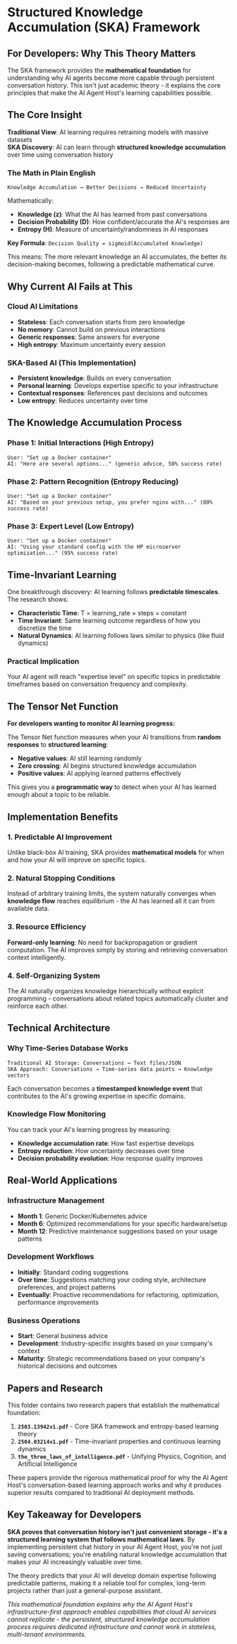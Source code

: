 # Structured Knowledge Accumulation (SKA) Framework

## For Developers: Why This Theory Matters

The SKA framework provides the **mathematical foundation** for understanding why AI agents become more capable through persistent conversation history. This isn't just academic theory - it explains the core principles that make the AI Agent Host's learning capabilities possible.

## The Core Insight

**Traditional View**: AI learning requires retraining models with massive datasets  
**SKA Discovery**: AI can learn through **structured knowledge accumulation** over time using conversation history

### The Math in Plain English

```
Knowledge Accumulation → Better Decisions → Reduced Uncertainty
```

Mathematically:
- **Knowledge (z)**: What the AI has learned from past conversations
- **Decision Probability (D)**: How confident/accurate the AI's responses are
- **Entropy (H)**: Measure of uncertainty/randomness in AI responses

**Key Formula**: `Decision Quality = sigmoid(Accumulated Knowledge)`

This means: The more relevant knowledge an AI accumulates, the better its decision-making becomes, following a predictable mathematical curve.

## Why Current AI Fails at This

### Cloud AI Limitations
- **Stateless**: Each conversation starts from zero knowledge
- **No memory**: Cannot build on previous interactions
- **Generic responses**: Same answers for everyone
- **High entropy**: Maximum uncertainty every session

### SKA-Based AI (This Implementation)
- **Persistent knowledge**: Builds on every conversation
- **Personal learning**: Develops expertise specific to your infrastructure
- **Contextual responses**: References past decisions and outcomes
- **Low entropy**: Reduces uncertainty over time

## The Knowledge Accumulation Process

### Phase 1: Initial Interactions (High Entropy)
```
User: "Set up a Docker container"
AI: "Here are several options..." (generic advice, 50% success rate)
```

### Phase 2: Pattern Recognition (Entropy Reducing)
```
User: "Set up a Docker container"  
AI: "Based on your previous setup, you prefer nginx with..." (80% success rate)
```

### Phase 3: Expert Level (Low Entropy)
```
User: "Set up a Docker container"
AI: "Using your standard config with the HP microserver optimization..." (95% success rate)
```

## Time-Invariant Learning

One breakthrough discovery: AI learning follows **predictable timescales**. The research shows:

- **Characteristic Time**: T = learning_rate × steps = constant
- **Time Invariant**: Same learning outcome regardless of how you discretize the time
- **Natural Dynamics**: AI learning follows laws similar to physics (like fluid dynamics)

### Practical Implication
Your AI agent will reach "expertise level" on specific topics in predictable timeframes based on conversation frequency and complexity.

## The Tensor Net Function

**For developers wanting to monitor AI learning progress:**

The Tensor Net function measures when your AI transitions from **random responses** to **structured learning**:

- **Negative values**: AI still learning randomly
- **Zero crossing**: AI begins structured knowledge accumulation  
- **Positive values**: AI applying learned patterns effectively

This gives you a **programmatic way** to detect when your AI has learned enough about a topic to be reliable.

## Implementation Benefits

### 1. Predictable AI Improvement
Unlike black-box AI training, SKA provides **mathematical models** for when and how your AI will improve on specific topics.

### 2. Natural Stopping Conditions  
Instead of arbitrary training limits, the system naturally converges when **knowledge flow** reaches equilibrium - the AI has learned all it can from available data.

### 3. Resource Efficiency
**Forward-only learning**: No need for backpropagation or gradient computation. The AI improves simply by storing and retrieving conversation context intelligently.

### 4. Self-Organizing System
The AI naturally organizes knowledge hierarchically without explicit programming - conversations about related topics automatically cluster and reinforce each other.

## Technical Architecture

### Why Time-Series Database Works
```
Traditional AI Storage: Conversations → Text files/JSON
SKA Approach: Conversations → Time-series data points → Knowledge vectors
```

Each conversation becomes a **timestamped knowledge event** that contributes to the AI's growing expertise in specific domains.

### Knowledge Flow Monitoring
You can track your AI's learning progress by measuring:
- **Knowledge accumulation rate**: How fast expertise develops
- **Entropy reduction**: How uncertainty decreases over time  
- **Decision probability evolution**: How response quality improves

## Real-World Applications

### Infrastructure Management
- **Month 1**: Generic Docker/Kubernetes advice
- **Month 6**: Optimized recommendations for your specific hardware/setup  
- **Month 12**: Predictive maintenance suggestions based on your usage patterns

### Development Workflows
- **Initially**: Standard coding suggestions
- **Over time**: Suggestions matching your coding style, architecture preferences, and project patterns
- **Eventually**: Proactive recommendations for refactoring, optimization, performance improvements

### Business Operations
- **Start**: General business advice
- **Development**: Industry-specific insights based on your company's context
- **Maturity**: Strategic recommendations based on your company's historical decisions and outcomes

## Papers and Research

This folder contains two research papers that establish the mathematical foundation:

1. **`2503.13942v1.pdf`** - Core SKA framework and entropy-based learning theory
2. **`2504.03214v1.pdf`** - Time-invariant properties and continuous learning dynamics
3. **`the_three_laws_of_intelligence.pdf`** - Unifying Physics, Cognition, and Artificial Intelligence

These papers provide the rigorous mathematical proof for why the AI Agent Host's conversation-based learning approach works and why it produces superior results compared to traditional AI deployment methods.

## Key Takeaway for Developers

**SKA proves that conversation history isn't just convenient storage - it's a structured learning system that follows mathematical laws**. By implementing persistent chat history in your AI Agent Host, you're not just saving conversations; you're enabling natural knowledge accumulation that makes your AI increasingly valuable over time.

The theory predicts that your AI will develop domain expertise following predictable patterns, making it a reliable tool for complex, long-term projects rather than just a general-purpose assistant.



*This mathematical foundation explains why the AI Agent Host's infrastructure-first approach enables capabilities that cloud AI services cannot replicate - the persistent, structured knowledge accumulation process requires dedicated infrastructure and cannot work in stateless, multi-tenant environments.*